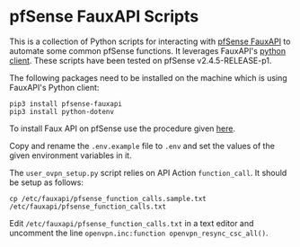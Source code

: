 # pfSense FauxAPI Scripts

This is a collection of Python scripts for interacting with [pfSense FauxAPI](https://github.com/ndejong/pfsense_fauxapi) to automate some common pfSense functions. It leverages FauxAPI's [python client](https://github.com/ndejong/pfsense_fauxapi_client_python). These scripts have been tested on pfSense v2.4.5-RELEASE-p1.

The following packages need to be installed on the machine which is using FauxAPI's Python client:

```
pip3 install pfsense-fauxapi
pip3 install python-dotenv
```

To install Faux API on pfSense use the procedure given [here](https://github.com/ndejong/pfsense_fauxapi#installation).

Copy and rename the `.env.example` file to `.env` and set the values of the given environment variables in it.

The `user_ovpn_setup.py` script relies on API Action `function_call`. It should be setup as follows:

```
cp /etc/fauxapi/pfsense_function_calls.sample.txt /etc/fauxapi/pfsense_function_calls.txt
```

Edit `/etc/fauxapi/pfsense_function_calls.txt` in a text editor and uncomment the line `openvpn.inc:function openvpn_resync_csc_all()`.
